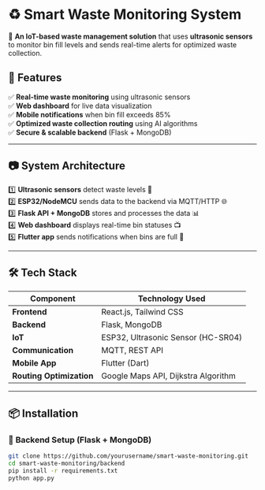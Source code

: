 # ♻️ Smart Waste Monitoring System  

🚀 **An IoT-based waste management solution** that uses **ultrasonic sensors** to monitor bin fill levels and sends real-time alerts for optimized waste collection.  

## 🌟 Features  
✅ **Real-time waste monitoring** using ultrasonic sensors  
✅ **Web dashboard** for live data visualization  
✅ **Mobile notifications** when bin fill exceeds 85%  
✅ **Optimized waste collection routing** using AI algorithms  
✅ **Secure & scalable backend** (Flask + MongoDB)  

---

## 📷 System Architecture  

1️⃣ **Ultrasonic sensors** detect waste levels 📡  
2️⃣ **ESP32/NodeMCU** sends data to the backend via MQTT/HTTP 🌐  
3️⃣ **Flask API + MongoDB** stores and processes the data 📊  
4️⃣ **Web dashboard** displays real-time bin statuses 📺  
5️⃣ **Flutter app** sends notifications when bins are full 📲  

---

## 🛠️ Tech Stack  

| Component  | Technology Used  |
|------------|-----------------|
| **Frontend** | React.js, Tailwind CSS  |
| **Backend** | Flask, MongoDB  |
| **IoT** | ESP32, Ultrasonic Sensor (HC-SR04)  |
| **Communication** | MQTT, REST API  |
| **Mobile App** | Flutter (Dart)  |
| **Routing Optimization** | Google Maps API, Dijkstra Algorithm  |

---

## 📦 Installation  

### 🔧 **Backend Setup (Flask + MongoDB)**  
```bash
git clone https://github.com/yourusername/smart-waste-monitoring.git
cd smart-waste-monitoring/backend
pip install -r requirements.txt
python app.py
